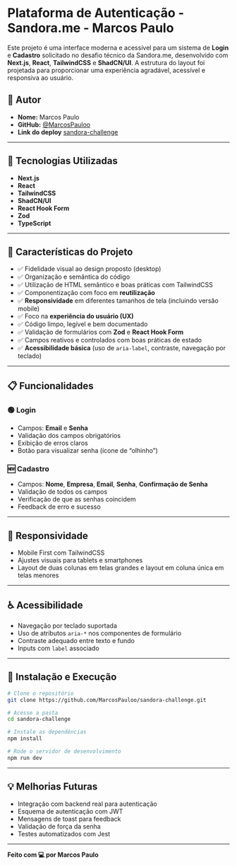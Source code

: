 # Plataforma de Autenticação - Sandora.me - Marcos Paulo

Este projeto é uma interface moderna e acessível para um sistema de **Login** e **Cadastro** solicitado no desafio técnico da Sandora.me, desenvolvido com **Next.js**, **React**, **TailwindCSS** e **ShadCN/UI**. A estrutura do layout foi projetada para proporcionar uma experiência agradável, acessível e responsiva ao usuário.

## 👤 Autor

- **Nome:** Marcos Paulo  
- **GitHub:** [@MarcosPauloo](https://github.com/MarcosPauloo)
- **Link do deploy** [sandora-challenge](https://sandora-challenge.vercel.app/)

---

## 🚀 Tecnologias Utilizadas

- **Next.js**
- **React**
- **TailwindCSS**
- **ShadCN/UI**
- **React Hook Form**
- **Zod**
- **TypeScript**

---

## 🎨 Características do Projeto

- ✅ Fidelidade visual ao design proposto (desktop)
- ✅ Organização e semântica do código
- ✅ Utilização de HTML semântico e boas práticas com TailwindCSS
- ✅ Componentização com foco em **reutilização**
- ✅ **Responsividade** em diferentes tamanhos de tela (incluindo versão mobile)
- ✅ Foco na **experiência do usuário (UX)**
- ✅ Código limpo, legível e bem documentado
- ✅ Validação de formulários com **Zod** e **React Hook Form**
- ✅ Campos reativos e controlados com boas práticas de estado
- ✅ **Acessibilidade básica** (uso de `aria-label`, contraste, navegação por teclado)

---

## 📋 Funcionalidades

### 🟢 Login
- Campos: **Email** e **Senha**
- Validação dos campos obrigatórios
- Exibição de erros claros
- Botão para visualizar senha (ícone de “olhinho”)

### 🆕 Cadastro
- Campos: **Nome**, **Empresa**, **Email**, **Senha**, **Confirmação de Senha**
- Validação de todos os campos
- Verificação de que as senhas coincidem
- Feedback de erro e sucesso

---

## 📱 Responsividade

- Mobile First com TailwindCSS
- Ajustes visuais para tablets e smartphones
- Layout de duas colunas em telas grandes e layout em coluna única em telas menores

---

## ♿ Acessibilidade

- Navegação por teclado suportada
- Uso de atributos `aria-*` nos componentes de formulário
- Contraste adequado entre texto e fundo
- Inputs com `label` associado

---

## 🧪 Instalação e Execução

```bash
# Clone o repositório
git clone https://github.com/MarcosPauloo/sandora-challenge.git

# Acesse a pasta
cd sandora-challenge

# Instale as dependências
npm install

# Rode o servidor de desenvolvimento
npm run dev
```

---

## 💡 Melhorias Futuras

- Integração com backend real para autenticação
- Esquema de autenticação com JWT
- Mensagens de toast para feedback
- Validação de força da senha
- Testes automatizados com Jest

---

**Feito com 💻 por Marcos Paulo**